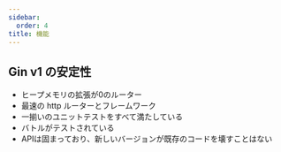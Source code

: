 ```yaml
---
sidebar:
  order: 4
title: 機能
---
```


## Gin v1 の安定性

- ヒープメモリの拡張が0のルーター
- 最速の http ルーターとフレームワーク
- 一揃いのユニットテストをすべて満たしている
- バトルがテストされている
- APIは固まっており、新しいバージョンが既存のコードを壊すことはない
